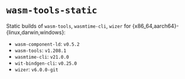 # `wasm-tools-static`

Static builds of `wasm-tools`, `wasmtime-cli`, `wizer` for
{x86_64,aarch64}-{linux,darwin,windows}:

- `wasm-component-ld`: `v0.5.2`
- `wasm-tools`: `v1.208.1`
- `wasmtime-cli`: `v21.0.0`
- `wit-bindgen-cli`: `v0.25.0`
- `wizer`: `v6.0.0-git`
